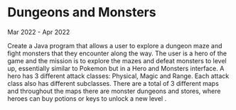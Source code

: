 # Dungeons and Monsters
Mar 2022 - Apr 2022

Create a Java program that allows a user to explore a dungeon maze and fight monsters that they encounter along the way. 
The user is a hero of the game and the mission is to explore the mazes and defeat monsters to level up, essentially similar to Pokemon but in a Hero and Monsters interface.
A hero has 3 different attack classes: Physical, Magic and Range. Each attack class also has different subclasses. 
There are a total of 3 different maps and throughout the maps there are monster dungeons and  stores, where heroes can buy potions or keys to unlock a new level  .
 


